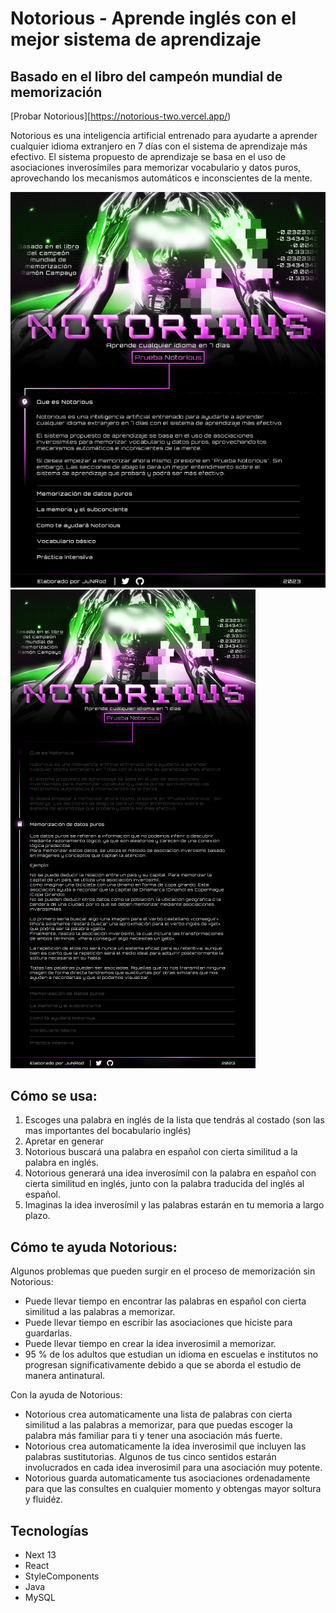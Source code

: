 # Notorious - Aprende inglés con el mejor sistema de aprendizaje
## Basado en el libro del campeón mundial de memorización

[Probar Notorious][https://notorious-two.vercel.app/)

Notorious es una inteligencia artificial entrenado para ayudarte a aprender cualquier idioma extranjero en 7 días con el sistema de aprendizaje más efectivo.
El sistema propuesto de aprendizaje se basa en el uso de asociaciones inverosímiles para memorizar vocabulario y datos puros, aprovechando los mecanismos automáticos e inconscientes de la mente.

![Imagen del Proyecto](/front/public/images/Notorious.png)
![Imagen del Proyecto](/front/public/images/Notorious2.png)

## Cómo se usa:

1. Escoges una palabra en inglés de la lista que tendrás al costado (son las mas importantes del bocabulario inglés)
2. Apretar en generar
3. Notorious buscará una palabra en español con cierta similitud a la palabra en inglés.
4. Notorious generará una idea inverosímil con la palabra en español con cierta similitud en inglés, junto con la palabra traducida del inglés al español.
5. Imaginas la idea inverosímil y las palabras estarán en tu memoria a largo plazo.


## Cómo te ayuda Notorious:

Algunos problemas que pueden surgir en el proceso de memorización sin Notorious:

- Puede llevar tiempo en encontrar las palabras en español con cierta similitud a las palabras a memorizar.
- Puede llevar tiempo en escribir las asociaciones que hiciste para guardarlas.
- Puede llevar tiempo en crear la idea inverosimil a memorizar.
- 95 % de los adultos que estudian un idioma en escuelas e institutos no progresan significativamente debido a que se aborda el estudio de manera antinatural.

Con la ayuda de Notorious:
	
- Notorious crea automaticamente una lista de palabras con cierta similitud a las palabras a memorizar, para que puedas escoger la palabra más familiar para ti y tener una asociación más fuerte.
- Notorious crea automaticamente la idea inverosimil que incluyen las palabras sustitutorias. Algunos de tus cinco sentidos estarán involucrados en cada idea inverosimil para una asociación muy potente.
- Notorious guarda automaticamente tus asociaciones ordenadamente para que las consultes en cualquier momento y obtengas mayor soltura y fluidéz.

## Tecnologías
- Next 13
- React
- StyleComponents
- Java
- MySQL

